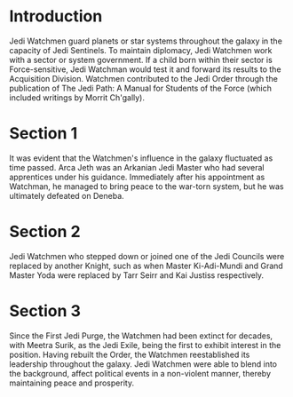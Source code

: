 # Introduction

Jedi Watchmen guard planets or star systems throughout the galaxy in the capacity of Jedi Sentinels.
To maintain diplomacy, Jedi Watchmen work with a sector or system government.
If a child born within their sector is Force-sensitive, Jedi Watchman would test it and forward its results to the Acquisition Division.
Watchmen contributed to the Jedi Order through the publication of The Jedi Path: A Manual for Students of the Force (which included writings by Morrit Ch'gally).

# Section 1

It was evident that the Watchmen's influence in the galaxy fluctuated as time passed.
Arca Jeth was an Arkanian Jedi Master who had several apprentices under his guidance.
Immediately after his appointment as Watchman, he managed to bring peace to the war-torn system, but he was ultimately defeated on Deneba.

# Section 2

Jedi Watchmen who stepped down or joined one of the Jedi Councils were replaced by another Knight, such as when Master Ki-Adi-Mundi and Grand Master Yoda were replaced by Tarr Seirr and Kai Justiss respectively.

# Section 3

Since the First Jedi Purge, the Watchmen had been extinct for decades, with Meetra Surik, as the Jedi Exile, being the first to exhibit interest in the position.
Having rebuilt the Order, the Watchmen reestablished its leadership throughout the galaxy.
Jedi Watchmen were able to blend into the background, affect political events in a non-violent manner, thereby maintaining peace and prosperity.
